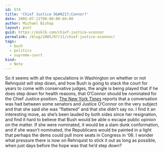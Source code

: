 ```yaml
---
id: 574
title: 'Chief Justice O&#8217;Connor?'
date: 2005-07-11T00:00:00-04:00
author: Michael Bishop
layout: post
guid: https://miklb.com/chief-justice-oconnor
permalink: /blog/2005/07/11/chief-justice-oconnor/
tags:
  - bush
  - politics
  - supreme-court
kind:
  - Note
---
```

<p>So it seems with all the speculations in Washington on whether or not Rehnquist will step down, and how Bush is going to stack the court for years to come with conservative judges, the angle is being played that if  he does step down for health reasons, that O’Connor should be nominated for the Chief Justice position. <!---more--> <a href="http://nytimes.com/2005/07/11/politics/politicsspecial1/11court.html">The New York Times</a> reports that a conversation was had between some senators and Justice O’Connor on the very subject and that she said she was “flattered” and that she didn’t say no.  I find it an interesting move, as she’s been lauded by both sides since her resignation, and find it hard to believe that Bush would be able o escape public opinion on the matter.  If she were nominated, it would be a slam dunk conformation, and if she wasn’t nominated, the Republicans would be painted in a light that perhaps the dems could pull more seats in Congress in ‘06.  I wonder what pressure there is now on Rehnquist to stick it out as long as possible,  when just days before the hope was that he’d step down?</p>